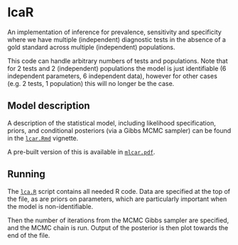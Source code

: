 # lcaR

An implementation of inference for prevalence, sensitivity and specificity where we have
multiple (independent) diagnostic tests in the absence of a gold standard across multiple (independent)
populations.

This code can handle arbitrary numbers of tests and populations. Note that for 2 tests and
2 (independent) populations the model is just identifiable (6 independent parameters, 6
independent data), however for other cases (e.g. 2 tests, 1 population) this will no longer
be the case.

## Model description

A description of the statistical model, including likelihood specification, priors, and
conditional posteriors (via a Gibbs MCMC sampler) can be found in the [`lcar.Rmd`](https://raw.githubusercontent.com/jmarshallnz/lcar/master/lcar.Rmd) vignette.

A pre-built version of this is available in [`mlcar.pdf`](https://github.com/jmarshallnz/lcar/blob/master/lcar.pdf).

## Running

The [`lca.R`](https://raw.githubusercontent.com/jmarshallnz/lcar/master/lca.R) script contains all needed R code. Data are specified at the top of the file,
as are priors on parameters, which are particularly important when the model is non-identifiable.

Then the number of iterations from the MCMC Gibbs sampler are specified, and the MCMC chain is
run. Output of the posterior is then plot towards the end of the file.



